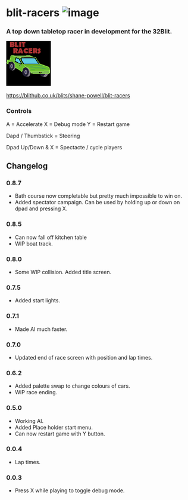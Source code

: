 # blit-racers ![image](https://github.com/shane-powell/blit-racers/workflows/Build/badge.svg)

### A top down tabletop racer in development for the 32Blit.
![image](https://github.com/shane-powell/blit-racers/blob/main/assets/title.png)

https://blithub.co.uk/blits/shane-powell/blit-racers

### Controls

A = Accelerate
X = Debug mode
Y = Restart game

Dapd / Thumbstick = Steering

Dpad Up/Down & X = Spectacte / cycle players

## Changelog

### 0.8.7
- Bath course now completable but pretty much impossible to win on.
- Added spectator campaign. Can be used by holding up or down on dpad and pressing X.

### 0.8.5
- Can now fall off kitchen table
- WIP boat track.
### 0.8.0 
- Some WIP collision. Added title screen.

### 0.7.5
- Added start lights.

### 0.7.1
- Made AI much faster.

### 0.7.0
- Updated end of race screen with position and lap times.

### 0.6.2
- Added palette swap to change colours of cars.
- WIP race ending.
### 0.5.0
- Working AI.
- Added Place holder start menu.
- Can now restart game with Y button.
### 0.0.4
- Lap times.

### 0.0.3 
- Press X while playing to toggle debug mode.
